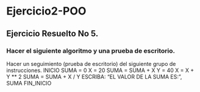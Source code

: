 # Ejercicio2-POO

## Ejercicio Resuelto No 5.

### Hacer el siguiente algoritmo y una prueba de escritorio.

Hacer un seguimiento (prueba de escritorio) del siguiente grupo de instrucciones.
INICIO
  SUMA = 0
  X = 20
  SUMA = SUMA + X
  Y = 40
  X = X + Y ** 2
  SUMA = SUMA + X / Y
  ESCRIBA: “EL VALOR DE LA SUMA ES:”, SUMA
FIN_INICIO
